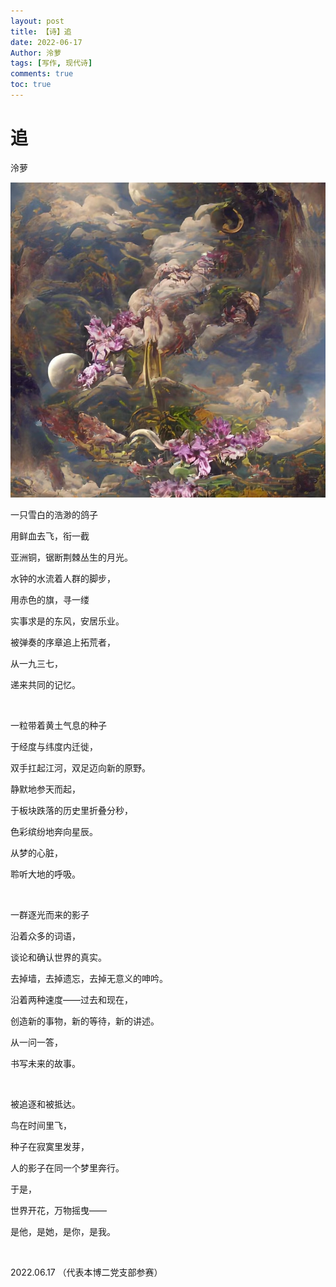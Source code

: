 ```yaml
---
layout: post
title: 【诗】追
date: 2022-06-17
Author: 泠萝 
tags: [写作, 现代诗]
comments: true
toc: true
---
```

# 追

泠萝

![](..\images\1698843020746.png)

一只雪白的浩渺的鸽子

用鲜血去飞，衔一截

亚洲铜，锯断荆棘丛生的月光。

水钟的水流着人群的脚步，

用赤色的旗，寻一缕

实事求是的东风，安居乐业。

被弹奏的序章追上拓荒者，

从一九三七，

递来共同的记忆。

<br/>

一粒带着黄土气息的种子

于经度与纬度内迁徙，

双手扛起江河，双足迈向新的原野。

静默地参天而起，

于板块跌落的历史里折叠分秒，

色彩缤纷地奔向星辰。

从梦的心脏，

聆听大地的呼吸。

<br/>

一群逐光而来的影子

沿着众多的词语，

谈论和确认世界的真实。

去掉墙，去掉遗忘，去掉无意义的呻吟。

沿着两种速度——过去和现在，

创造新的事物，新的等待，新的讲述。

从一问一答，

书写未来的故事。

<br/>

被追逐和被抵达。

鸟在时间里飞，

种子在寂寞里发芽，

人的影子在同一个梦里奔行。

于是，

世界开花，万物摇曳——

是他，是她，是你，是我。

<br/>

2022.06.17 （代表本博二党支部参赛）
